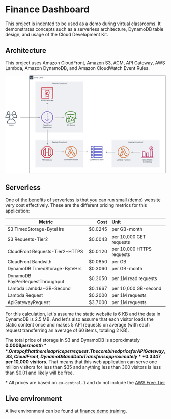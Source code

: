 # Finance Dashboard

This project is indented to be used as a demo during virtual classrooms. It demonstrates concepts such as a serverless architecture, DynamoDB table design, and usage of the Cloud Development Kit.

## Architecture

This project uses Amazon CloudFront, Amazon S3, ACM, API Gateway, AWS Lambda, Amazon DynamoDB, and Amazon CloudWatch Event Rules.

![Architecture Diagram](docs/infrastructure.png)

## Serverless

One of the benefits of serverless is that you can run small (demo) website very cost effectively. These are the different pricing metrics for this application:

Metric | Cost | Unit
-|-:|:-
S3 TimedStorage-ByteHrs | $0.0245 | per GB-month
S3 Requests-Tier2 | $0.0043 | per 10,000 GET requests
CloudFront Requests-Tier2-HTTPS | $0.0120 | per 10,000 HTTPS requests
CloudFront Bandwith | $0.0850 | per GB
DynamoDB TimedStorage-ByteHrs | $0.3060 | per GB-month
DynamoDB PayPerRequestThroughput | $0.3050 | per 1M read requests
Lambda Lambda-GB-Second | $0.1667 | per 10,000 GB-second
Lambda Request | $0.2000 | per 1M requests
ApiGatewayRequest | $3.7000 | per 1M requests

For this calculation, let's assume the static website is 6 KB and the data in DynamoDB is 2.5 MB. And let's also assume that each visitor loads the static content once and makes 5 API requests on average (with each request transferring an average of 60 items, totaling 2 KB).

The total price of storage in S3 and DynamoDB is approximately **$0.0008 per month**. On top of that there is a price per request. The combined price for API Gateway, S3, CloudFront, DynamoDB and Data Transfer is approximately **$0.3347 per 10,000 visitors**. That means that this web application can serve one million visitors for less than $35 and anything less than 300 visitors is less than $0.01 and likely will be free.

\* All prices are based on `eu-central-1` and do not include the [AWS Free Tier](https://aws.amazon.com/free/)

## Live environment

A live environment can be found at [finance.demo.training](https://finance.demo.training).
